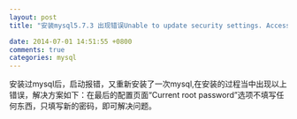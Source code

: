 ```yaml
---
layout: post
title: "安装mysql5.7.3 出现错误Unable to update security settings. Access denied for user 'root'@'localhost'"

date: 2014-07-01 14:51:55 +0800
comments: true
categories: mysql
---
```


安装过mysql后，启动报错，又重新安装了一次mysql,在安装的过程当中出现以上错误，解决方案如下：在最后的配置页面“Current root password”选项不填写任何东西，只填写新的密码，即可解决问题。
